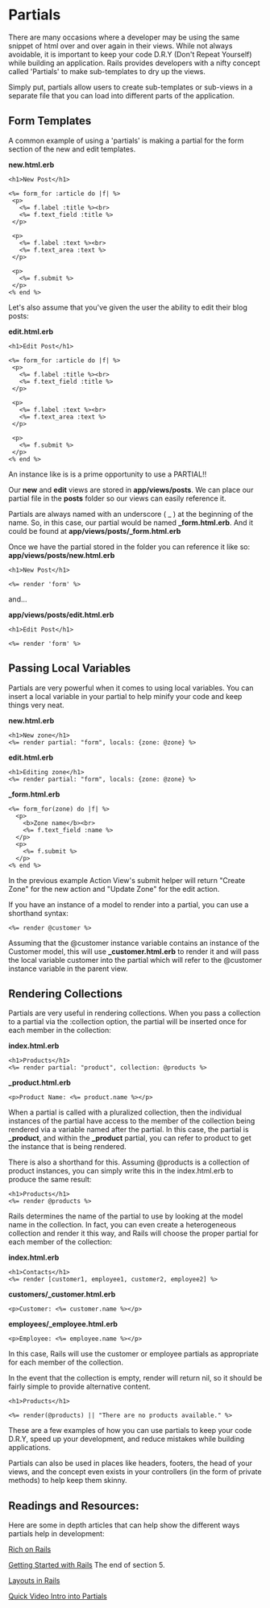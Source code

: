 # Partials

 There are many occasions where a developer may be using the same snippet of html over and over again in their views.  While not always avoidable, it is important to keep your code D.R.Y (Don't Repeat Yourself) while building an application.  Rails provides developers with a nifty concept called 'Partials' to make sub-templates to dry up the views.

 Simply put, partials allow users to create sub-templates or sub-views in a separate file that you can load into different parts of the application.

 ## Form Templates

 A common example of using a 'partials' is making a partial for the form section of the new and edit templates.  

 **new.html.erb**
 ```
 <h1>New Post</h1>

 <%= form_for :article do |f| %>
  <p>
    <%= f.label :title %><br>
    <%= f.text_field :title %>
  </p>

  <p>
    <%= f.label :text %><br>
    <%= f.text_area :text %>
  </p>

  <p>
    <%= f.submit %>
  </p>
<% end %>
```

 Let's also assume that you've given the user the ability to edit their blog posts:

  **edit.html.erb**
 ```
 <h1>Edit Post</h1>

 <%= form_for :article do |f| %>
  <p>
    <%= f.label :title %><br>
    <%= f.text_field :title %>
  </p>

  <p>
    <%= f.label :text %><br>
    <%= f.text_area :text %>
  </p>

  <p>
    <%= f.submit %>
  </p>
<% end %>
```

An instance like is is a prime opportunity to use a PARTIAL!!

 Our **new** and **edit** views are stored in **app/views/posts**.  We can place our partial file in the **posts** folder so our views can easily reference it.

  Partials are always named with an underscore ( _ ) at the beginning of the name.  So, in this case, our partial would be named **_form.html.erb**.  And it could be found at **app/views/posts/_form.html.erb**

Once we have the partial stored in the folder you can reference it like so:
**app/views/posts/new.html.erb**
```
<h1>New Post</h1>

<%= render 'form' %>
```

and...

**app/views/posts/edit.html.erb**
```
<h1>Edit Post</h1>

<%= render 'form' %>
```

## Passing Local Variables

Partials are very powerful when it comes to using local variables.  You can insert a local variable in your partial to help minify your code and keep things very neat.

**new.html.erb**
```
<h1>New zone</h1>
<%= render partial: "form", locals: {zone: @zone} %>
```

**edit.html.erb**
```
<h1>Editing zone</h1>
<%= render partial: "form", locals: {zone: @zone} %>
```

**_form.html.erb**
```
<%= form_for(zone) do |f| %>
  <p>
    <b>Zone name</b><br>
    <%= f.text_field :name %>
  </p>
  <p>
    <%= f.submit %>
  </p>
<% end %>
```

In the previous example Action View's submit helper will return "Create Zone" for the new action and "Update Zone" for the edit action.

If you have an instance of a model to render into a partial, you can use a shorthand syntax:

```
<%= render @customer %>

```
Assuming that the @customer instance variable contains an instance of the Customer model, this will use **_customer.html.erb** to render it and will pass the local variable customer into the partial which will refer to the @customer instance variable in the parent view.

## Rendering Collections

Partials are very useful in rendering collections. When you pass a collection to a partial via the :collection option, the partial will be inserted once for each member in the collection:

**index.html.erb**
```
<h1>Products</h1>
<%= render partial: "product", collection: @products %>
```
**_product.html.erb**
```
<p>Product Name: <%= product.name %></p>
```

When a partial is called with a pluralized collection, then the individual instances of the partial have access to the member of the collection being rendered via a variable named after the partial. In this case, the partial is **_product**, and within the **_product** partial, you can refer to product to get the instance that is being rendered.

There is also a shorthand for this. Assuming @products is a collection of product instances, you can simply write this in the index.html.erb to produce the same result:

```
<h1>Products</h1>
<%= render @products %>
```

Rails determines the name of the partial to use by looking at the model name in the collection. In fact, you can even create a heterogeneous collection and render it this way, and Rails will choose the proper partial for each member of the collection:

**index.html.erb**

```
<h1>Contacts</h1>
<%= render [customer1, employee1, customer2, employee2] %>
```

**customers/_customer.html.erb**

```
<p>Customer: <%= customer.name %></p>
```

**employees/_employee.html.erb**
```
<p>Employee: <%= employee.name %></p>
```

In this case, Rails will use the customer or employee partials as appropriate for each member of the collection.

In the event that the collection is empty, render will return nil, so it should be fairly simple to provide alternative content.

```
<h1>Products</h1>

<%= render(@products) || "There are no products available." %>
```


These are a few examples of how you can use partials to keep your code D.R.Y, speed up your development, and reduce mistakes while building applications.

Partials can also be used in places like headers, footers, the head of your views, and the concept even exists in your controllers (in the form of private methods) to help keep them skinny.


## Readings and Resources:

Here are some in depth articles that can help show the different ways partials help in development:

[Rich on Rails](https://richonrails.com/articles/partials-in-ruby-on-rails)

[Getting Started with Rails](http://guides.rubyonrails.org/getting_started.html#using-partials-to-clean-up-duplication-in-views)
The end of section 5.

[Layouts in Rails](http://guides.rubyonrails.org/layouts_and_rendering.html#using-partials)

[Quick Video Intro into Partials](https://www.youtube.com/watch?v=F1QHYQwzVK4)
